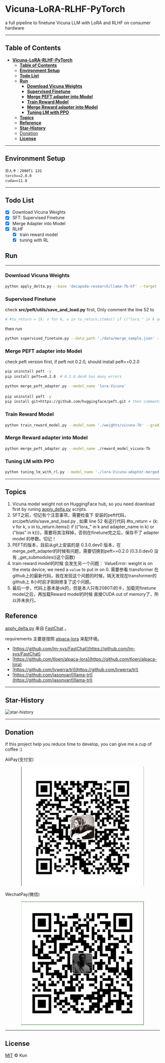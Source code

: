 # **Vicuna-LoRA-RLHF-PyTorch**
a full pipeline to finetune Vicuna LLM with LoRA and RLHF on consumer hardware


---
## **Table of Contents**
- [**Vicuna-LoRA-RLHF-PyTorch**](#vicuna-lora-rlhf-pytorch)
  - [**Table of Contents**](#table-of-contents)
  - [**Environment Setup**](#environment-setup)
  - [**Todo List**](#todo-list)
  - [**Run**](#run)
    - [**Download Vicuna Weights**](#download-vicuna-weights)
    - [**Supervised Finetune**](#supervised-finetune)
    - [**Merge PEFT adapter into Model**](#merge-peft-adapter-into-model)
    - [**Train Reward Model**](#train-reward-model)
    - [**Merge Reward adapter into Model**](#merge-reward-adapter-into-model)
    - [**Tuning LM with PPO**](#tuning-lm-with-ppo)
  - [**Topics**](#topics)
  - [**Reference**](#reference)
  - [**Star-History**](#star-history)
  - [Donation](#donation)
  - [**License**](#license)
---

## **Environment Setup**
```
穷人卡：2080Ti 12G
torch==2.0.0
cuda==11.8
```

---
## **Todo List**
- [x] Download Vicuna Weights
- [x] SFT: Supervised Finetune
- [x] Merge Adapter into Model
- [x] RLHF
  - [x] train reward model
  - [x] tuning with RL

## **Run**
---

### **Download Vicuna Weights**

```bash
python apply_delta.py --base 'decapoda-research/llama-7b-hf' --target './weights/vicuna-7b' --delta lmsys/vicuna-7b-delta-v1.1
```

### **Supervised Finetune**

 check **src/peft/utils/save_and_load.py** first, Only comment the line 52 to
 ```python
 # #to_return = {k: v for k, v in to_return.items() if (("lora_" in k and adapter_name in k) or ("bias" in k))}
 ```
then run
```bash
python supervised_finetune.py --data_path './data/merge_sample.json' --output_path 'lora-Vicuna' --model_path './weights/vicuna-7b' --eval_steps 200 --save_steps 200 --test_size 1
```


### **Merge PEFT adapter into Model**

check peft version first, if peft not 0.2.0, should install peft==0.2.0
```bash
pip uninstall peft -y
pip install peft==0.2.0  # 0.3.0.dev0 has many errors
```

```bash
python merge_peft_adapter.py --model_name 'lora-Vicuna'

pip uninstall peft -y
pip install git+https://github.com/huggingface/peft.git # then comments peft/utis/save_and_load.py line 52.
```

### **Train Reward Model**

```bash
python train_reward_model.py --model_name './weights/vicuna-7b' --gradient_accumulation_steps 32 --per_device_train_batch_size 1 --train_subset 100 --eval_subset 10 --local_rank 0 --bf16 False
```

### **Merge Reward adapter into Model**

```bash
python merge_peft_adapter.py --model_name ./reward_model_vicuna-7b
```

### **Tuning LM with PPO**

```bash
python tuning_lm_with_rl.py --model_name './lora-Vicuna-adapter-merged' --reward_model_name './reward_model_vicuna-7b-adapter-merged' --adafactor False --tokenizer_name 'decapoda-research/llama-7b-hf' --save_freq 100 --output_max_length 128 --batch_size 1 --gradient_accumulation_steps 1 --batched_gen True --ppo_epochs 1 --seed 0 --learning_rate 1.4e-5 --early_stopping True --output_dir './tuning_llama_rl_checkpoints'
```

---

## **Topics**
1. Vicuna model weight not on HuggingFace hub, so you need download first by runing [apply_delta.py](./apply_delta.py) scripts.
2. SFT之前，切记有个注意事项，需要检查下 安装的peft代码， src/peft/utils/save_and_load.py , 如果 line 52 有这行代码  #to_return = {k: v for k, v in to_return.items() if (("lora_" in k and adapter_name in k) or ("bias" in k))}，需要将其注释掉，否则在finetune完之后，保存不了 adapter model 的参数。切记！
2. PEFT的版本，目前从git上安装的是 0.3.0.dev0 版本，在merge_peft_adapter的时候有问题，需要切换到peft==0.2.0 (0.3.0.dev0 没有 _get_submodules()这个函数)
3. train reward model的时候 会发生另一个问题： ValueError: weight is on the meta device, we need a `value` to put in on 0. 需要参看 transformer 在github上的最新代码，我在发现这个问题的时候，隔天发现在transformer的github上 8小时前才刚刚修复了这个问题。
4. 最后一步，代码上基本是ok的，但是本人只有2080Ti的卡，加载完finetune model之后，再加载Reward model的时候 直接CUDA out of memory了，所以并未执行。


## **Reference**
[apply_delta.py](apply_delta.py) 来自 [FastChat](https://github.com/lm-sys/FastChat) 。

requirements 主要是按照 [alpaca-lora](https://github.com/tloen/alpaca-lora) 来配环境。
* [https://github.com/lm-sys/FastChat](https://github.com/lm-sys/FastChat)
* [https://github.com/tloen/alpaca-lora](https://github.com/tloen/alpaca-lora)
* [https://github.com/lvwerra/trl](https://github.com/lvwerra/trl)
* [https://github.com/jasonvanf/llama-trl](https://github.com/jasonvanf/llama-trl)

------
## **Star-History**

![star-history](https://api.star-history.com/svg?repos=jackaduma/Vicuna-LoRA-RLHF-PyTorch&type=Date "star-history")

------

## Donation
If this project help you reduce time to develop, you can give me a cup of coffee :) 

AliPay(支付宝)
<div align="center">
	<img src="./misc/ali_pay.png" alt="ali_pay" width="400" />
</div>

WechatPay(微信)
<div align="center">
    <img src="./misc/wechat_pay.png" alt="wechat_pay" width="400" />
</div>

------

## **License**

[MIT](LICENSE) © Kun